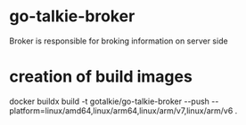 # go-talkie-broker
Broker is responsible for broking information on server side

# creation of build images
docker buildx build -t gotalkie/go-talkie-broker --push  --platform=linux/amd64,linux/arm64,linux/arm/v7,linux/arm/v6 .